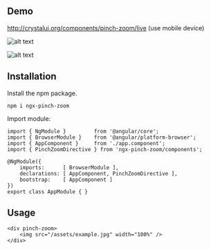 ## Demo
http://crystalui.org/components/pinch-zoom/live (use mobile device)

![alt text](http://crystalui.org/assets/img/qr-pinch-zoom.png)

![alt text](http://crystalui.org/assets/img/pinch-zoom-animated-example.gif)

## Installation

Install the npm package.

    npm i ngx-pinch-zoom
        
Import module:

    import { NgModule }         from '@angular/core';
    import { BrowserModule }    from '@angular/platform-browser';
    import { AppComponent }     from './app.component';
    import { PinchZoomDirective } from 'ngx-pinch-zoom/components';
     
    @NgModule({
        imports:      [ BrowserModule ],
        declarations: [ AppComponent, PinchZoomDirective ],
        bootstrap:    [ AppComponent ]
    })
    export class AppModule { } 

## Usage
    
    <div pinch-zoom>
        <img src="/assets/example.jpg" width="100%" />
    </div>